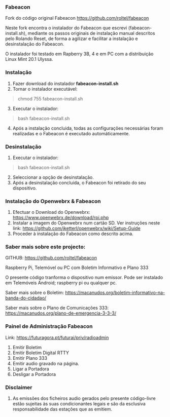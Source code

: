 ### Fabeacon

Fork do código original Fabeacon https://github.com/roltel/fabeacon

Neste fork encontra o instalador do Fabeacon que escrevi (fabeacon-install.sh), mediante os passos originais de instalação manual descritos pelo Rolando Reset, de forma a agilizar e facilitar a instalação e desinstalação do Fabeacon.

O instalador foi testado em Rapberry 3B, 4 e em PC com a distribuição Linux Mint 20.1 Ulyssa.

### Instalação

1. Fazer download do instalador **fabeacon-install.sh**
2. Tornar o instalador executável: 
> chmod 755 fabeacon-install.sh
3. Executar o instalador:
> bash fabeacon-install.sh
4. Após a instalação concluida, todas as configurações necessárias foram realizadas e o Fabeacon é executado automáticamente.

### Desinstalação

1. Executar o instalador:
> bash fabeacon-install.sh
2. Seleccionar a opção de desinstalação.
2. Após a desinstalação concluida, o Fabeacon foi retirado do seu dispositivo.

### Instalação do Openwebrx & Fabeacon 

1. Efectuar o Download do Openwebrx: https://www.openwebrx.de/download/rpi.php
2. Instalar a imagem do Openwebrx num cartão SD. Ver instruções neste link: https://github.com/jketterl/openwebrx/wiki/Setup-Guide
3. Proceder à instalação do Fabeacon como descrito acima.

### Saber mais sobre este projecto: 

GITHUB: https://github.com/roltel/fabeacon

Raspberry Pi, Telemóvel ou PC com Boletim Informativo e Plano 333

O presente código tranforma o dispositivo num emissor. Pode ser instalado em Telemóveis Android; raspberry pi ou qualquer pc.

Saber mais sobre o Boletim: https://macanudos.org/boletim-informativo-na-banda-do-cidadao/

Saber mais sobre o Plano de Comunicações 333: https://macanudos.org/plano-de-emergencia-3-3-3/

### Painel de Administração Fabeacon

Link: https://futuragora.pt/futurai/priv/radioadmin

1. Emitir Boletim
2. Emitir Boletim Digital RTTY
3. Emitir Plano 333
4. Emitir audio gravado na página.
5. Ligar a Portadora
6. Desligar a Portadora

### Disclaimer
1. As emissões dos ficheiros audio gerados pelo presente código-livre estão sujeitas às suas condicionantes legais e são da esclusiva responsabilidade das estações que as emitiem.
